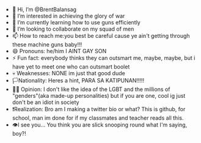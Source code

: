 - 👋 Hi, I’m @BrentBalansag
- 👀 I’m interested in achieving the glory of war
- 🌱 I’m currently learning how to use guns efficiently
- 💞️ I’m looking to collaborate on my squad of men
- 📫 How to reach me:you best be careful cause ye ain't getting through these machine guns baby!!!
- 😄 Pronouns: he/him I AINT GAY SON
- ⚡ Fun fact: everybody thinks they can outsmart me, maybe, maybe, but i have yet to meet one who can outsmart boolet
- 💀 Weaknesses: NONE im just that good dude
- 🏳️Nationality: Heres a hint, PARA SA KATIPUNAN!!!!!
- 🏳️‍🌈 Opinion: I don't like the idea of the LGBT and the millions of "genders"(aka made-up personalities) but if you are one, cool ig just don't be an idiot in society
- ❗Realization: Bro am I making a twitter bio or what? This is github, for school, man im done for if my classmates and teacher reads all this.
- 👁️I see you... You think you are slick snooping round what I'm saying, boy?!
<!---
BrentBalansag/BrentBalansag is a ✨ special ✨ repository because its `README.md` (this file) appears on your GitHub profile.
You can click the Preview link to take a look at your changes.
--->
